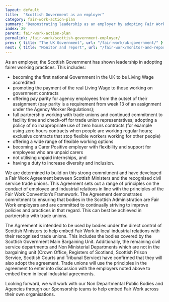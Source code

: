 ```yaml
---
layout: default
title:  "Scottish Government as an employer"
category: fair-work-action-plan
summary: "Demonstrating leadership as an employer by adopting Fair Work practices aligned with the Fair Work Framework."
index: 20
parent: fair-work-action-plan
permalink: /fair-work/scottish-government-employer/
prev: { title: "The UK Government", url: "/fair-work/uk-government/" }
next: { title: "Monitor and report", url: "/fair-work/monitor-and-report/" }
---
```


As an employer, the Scottish Government has shown leadership in adopting fairer working practices.  This includes:

* becoming the first national Government in the UK to be Living Wage accredited
* promoting the payment of the real Living Wage to those working on government contracts 
* offering pay parity for agency employees from the outset of their assignment (pay parity is a requirement from week 13 of an assignment under the Agency Worker Regulations);
* full partnership working with trade unions and continued commitment to facility time and  check-off for trade union representatives; adopting a policy of no inappropriate use of zero hours contracts (for example using zero hours contracts when people are working regular hours; exclusive contracts that stop flexible workers working for other people)
* offering a wide range of flexible working options
* becoming a Carer Positive employer with flexibility and support for employees who are unpaid carers
* not utilising unpaid internships, and 
* having a duty to increase diversity and inclusion.

We are determined to build on this strong commitment and have developed a Fair Work Agreement between Scottish Ministers and the recognised civil service trade unions.  This Agreement sets out a range of principles on the conduct of employee and industrial relations in line with the principles of the Fair Work Convention’s Framework.  The Agreement demonstrates commitment to ensuring that bodies in the Scottish Administration are Fair Work employers and are committed to continually striving to improve policies and practices in that regard.  This can best be achieved in partnership with trade unions. 

The Agreement is intended to be used by bodies under the direct control of Scottish Ministers to help embed Fair Work in local industrial relations with their recognised trade unions.  This includes the bodies covered by the Scottish Government Main Bargaining Unit.  Additionally, the remaining civil service departments and Non Ministerial Departments which are not in the bargaining unit (Crown Office, Registers of Scotland, Scottish Prison Service, Scottish Courts and Tribunal Service) have confirmed that they will also adopt the agreement.  Trade unions will use the principles in the agreement to enter into discussion with the employers noted above to embed them in local industrial agreements. 

Looking forward, we will work with our Non Departmental Public Bodies and Agencies through our Sponsorship teams to help embed Fair Work across their own organisations. 
